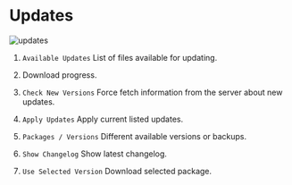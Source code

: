 # Updates

![updates](/img/docs/launcher3.png)

1. `Available Updates` List of files available for updating.

2. Download progress.

3. `Check New Versions` Force fetch information from the server about new updates.

4. `Apply Updates` Apply current listed updates.

5. `Packages / Versions` Different available versions or backups.

6. `Show Changelog` Show latest changelog.

7. `Use Selected Version` Download selected package.
